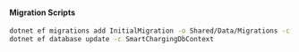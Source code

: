 #### Migration Scripts

```bash
dotnet ef migrations add InitialMigration -o Shared/Data/Migrations -c SmartChargingDbContext
dotnet ef database update -c SmartChargingDbContext
```
